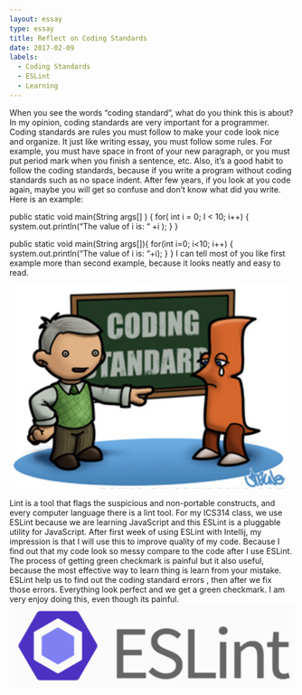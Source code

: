 ```yaml
---
layout: essay
type: essay
title: Reflect on Coding Standards
date: 2017-02-09
labels:
  - Coding Standards
  - ESLint
  - Learning
---
```


When you see the words “coding standard”, what do you think this is about? In my opinion, coding standards are very important
for a programmer. Coding standards are rules you must follow to make your code look nice and organize. It just like writing 
essay, you must follow some rules. For example, you must have space in front of your new paragraph, or you must put period 
mark when you finish a sentence, etc. Also, it’s a good habit to follow the coding standards, because if you write a program 
without coding standards such as no space indent. After few years,  if you look at you code again, maybe you will get so 
confuse and don’t know what did you write. Here is an example:

public static void main(String args[] ) {
	for( int i = 0; I < 10; i++) {
		system.out.println(“The value of i is: “ +i );
	}
}

public static void main(String args[]){
for(int i=0; i<10; i++) {
system.out.println(“The value of i is: “+i);
}
}
I can tell most of you like first example more than second example, because it looks neatly and easy to read.

<img class ="ui medium right floated image" src="../images/CodingStandards.png">

Lint is a tool that flags the suspicious and non-portable constructs, and every computer language there is a lint tool. 
For my ICS314 class, we use ESLint because we are learning JavaScript and this ESLint is a pluggable utility for JavaScript. 
After first week of using ESLint with Intellij, my impression is that I will use this to improve quality of my code. Because
I find out that my code look so messy compare to the code after I use ESLint. The process of getting green checkmark is 
painful but it also useful, because the most effective way to learn thing is learn from your mistake. ESLint help us to 
find out the coding standard errors , then after we fix those errors. Everything look perfect and we get a green checkmark. 
I am very enjoy doing this, even though its painful.
<img class ="ui medium right floated image" src="../images/ESLint.png">
